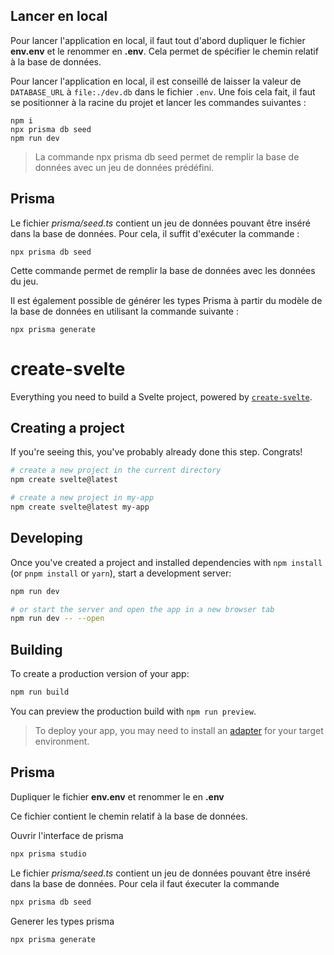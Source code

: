 ## Lancer en local

Pour lancer l'application en local, il faut tout d'abord dupliquer le fichier **env.env** et le renommer en **.env**. Cela permet de spécifier le chemin relatif à la base de données.

Pour lancer l'application en local, il est conseillé de laisser la valeur de `DATABASE_URL` à `file:./dev.db` dans le fichier `.env`. Une fois cela fait, il faut se positionner à la racine du projet et lancer les commandes suivantes :

```
npm i
npx prisma db seed
npm run dev

```

> La commande npx prisma db seed permet de remplir la base de données avec un jeu de données prédéfini.
> 

## Prisma

Le fichier *prisma/seed.ts* contient un jeu de données pouvant être inséré dans la base de données. Pour cela, il suffit d'exécuter la commande :

```
npx prisma db seed

```

Cette commande permet de remplir la base de données avec les données du jeu.

Il est également possible de générer les types Prisma à partir du modèle de la base de données en utilisant la commande suivante :

```
npx prisma generate

```


# create-svelte

Everything you need to build a Svelte project, powered by [`create-svelte`](https://github.com/sveltejs/kit/tree/master/packages/create-svelte).

## Creating a project

If you're seeing this, you've probably already done this step. Congrats!

```bash
# create a new project in the current directory
npm create svelte@latest

# create a new project in my-app
npm create svelte@latest my-app
```

## Developing

Once you've created a project and installed dependencies with `npm install` (or `pnpm install` or `yarn`), start a development server:

```bash
npm run dev

# or start the server and open the app in a new browser tab
npm run dev -- --open
```

## Building

To create a production version of your app:

```bash
npm run build
```

You can preview the production build with `npm run preview`.

> To deploy your app, you may need to install an [adapter](https://kit.svelte.dev/docs/adapters) for your target environment.

## Prisma

Dupliquer le fichier **env.env** et renommer le en **.env**

Ce fichier contient le chemin relatif à la base de données.

Ouvrir l'interface de prisma

```bash
npx prisma studio
```

Le fichier _prisma/seed.ts_ contient un jeu de données pouvant être inséré dans la base de données.
Pour cela il faut éxecuter la commande

```bash
npx prisma db seed
```

Generer les types prisma

```bash
npx prisma generate
```
